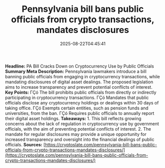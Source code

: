 ﻿---
title: "Pennsylvania bill bans public officials from crypto transactions, mandates disclosures"
date: "2025-08-22T04:45:41"
category: "Markets"
summary: ""
slug: "pennsylvania bill bans public officials from crypto transact"
source_urls:
  - "https://cryptoslate.com/pennsylvania-bill-bans-public-officials-from-crypto-transactions-mandates-disclosures/"
seo:
  title: "Pennsylvania bill bans public officials from crypto transactions, mandates disclosures | Hash n Hedge"
  description: ""
  keywords: ["news", "markets", "brief"]
---
**Headline:** PA Bill Cracks Down on Cryptocurrency Use by Public Officials  **Summary Meta Description:** Pennsylvania lawmakers introduce a bill banning public officials from engaging in cryptocurrency transactions, while mandating disclosures of digital asset dealings. The proposed legislation aims to increase transparency and prevent potential conflicts of interest.  **Key Points:**  ΓÇó The bill prohibits public officials from directly or indirectly participating in cryptocurrency transactions. ΓÇó Mandates that public officials disclose any cryptocurrency holdings or dealings within 30 days of taking office. ΓÇó Exempts certain entities, such as pension funds and universities, from the ban. ΓÇó Requires public officials to annually report their digital asset holdings.  **Takeaways:**  1. This bill reflects growing concerns about the lack of regulation in cryptocurrency use by government officials, with the aim of preventing potential conflicts of interest. 2. The mandate for regular disclosures may provide a unique opportunity for increased transparency and oversight into the financial dealings of public officials.  **Sources:** [https://cryptoslate.com/pennsylvania-bill-bans-public-officials-from-crypto-transactions-mandates-disclosures/](https://cryptoslate.com/pennsylvania-bill-bans-public-officials-from-crypto-transactions-mandates-disclosures/) 
